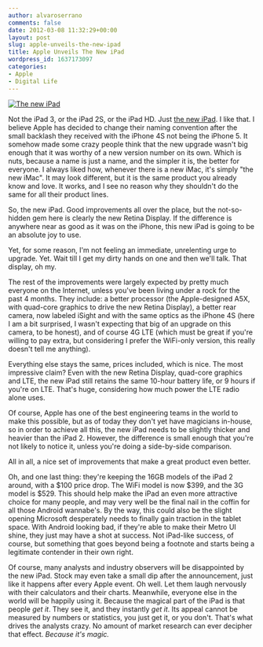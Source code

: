 ```yaml
---
author: alvaroserrano
comments: false
date: 2012-03-08 11:32:29+00:00
layout: post
slug: apple-unveils-the-new-ipad
title: Apple Unveils The New iPad
wordpress_id: 1637173097
categories:
- Apple
- Digital Life
---
```


[![The new iPad](http://farm8.staticflickr.com/7201/6964009811_2c44c9f8e0.jpg)](http://www.apple.com/ipad/)

Not the iPad 3, or the iPad 2S, or the iPad HD. Just [the new iPad](http://apple.com/ipad/). I like that. I believe Apple has decided to change their naming convention after the small backlash they received with the iPhone 4S not being the iPhone 5. It somehow made some crazy people think that the new upgrade wasn't big enough that it was worthy of a new version number on its own. Which is nuts, because a name is just a name, and the simpler it is, the better for everyone. I always liked how, whenever there is a new iMac, it's simply "the new iMac". It may look different, but it is the same product you already know and love. It works, and I see no reason why they shouldn't do the same for all their product lines.

So, the new iPad. Good improvements all over the place, but the not-so-hidden gem here is clearly the new Retina Display. If the difference is anywhere near as good as it was on the iPhone, this new iPad is going to be an absolute joy to use.

Yet, for some reason, I'm not feeling an immediate, unrelenting urge to upgrade. Yet. Wait till I get my dirty hands on one and then we'll talk. That display, oh my.

The rest of the improvements were largely expected by pretty much everyone on the Internet, unless you've been living under a rock for the past 4 months. They include: a better processor (the Apple-designed A5X, with quad-core graphics to drive the new Retina Display), a better rear camera, now labeled iSight and with the same optics as the iPhone 4S (here I am a bit surprised, I wasn't expecting that big of an upgrade on this camera, to be honest), and of course 4G LTE (which must be great if you're willing to pay extra, but considering I prefer the WiFi-only version, this really doesn't tell me anything).

Everything else stays the same, prices included, which is nice. The most impressive claim? Even with the new Retina Display, quad-core graphics and LTE, the new iPad still retains the same 10-hour battery life, or 9 hours if you're on LTE. That's huge, considering how much power the LTE radio alone uses. 

Of course, Apple has one of the best engineering teams in the world to make this possible, but as of today they don't yet have magicians in-house, so in order to achieve all this, the new iPad needs to be slightly thicker and heavier than the iPad 2. However, the difference is small enough that you're not likely to notice it, unless you're doing a side-by-side comparison.

All in all, a nice set of improvements that make a great product even better.

Oh, and one last thing: they're keeping the 16GB models of the iPad 2 around, with a $100 price drop. The WiFi model is now $399, and the 3G model is $529. This should help make the iPad an even more attractive choice for many people, and may very well be the final nail in the coffin for all those Android wannabe's. By the way, this could also be the slight opening Microsoft desperately needs to finally gain traction in the tablet space. With Android looking bad, if they're able to make their Metro UI shine, they just may have a shot at success. Not iPad-like success, of course, but something that goes beyond being a footnote and starts being a legitimate contender in their own right.

Of course, many analysts and industry observers will be disappointed by the new iPad. Stock may even take a small dip after the announcement, just like it happens after every Apple event. Oh well. Let them laugh nervously with their calculators and their charts. Meanwhile, everyone else in the world will be happily using it. Because the magical part of the iPad is that people _get it_. They see it, and they instantly _get it_. Its appeal cannot be measured by numbers or statistics, you just get it, or you don't. That's what drives the analysts crazy. No amount of market research can ever decipher that effect. _Because it's magic._
